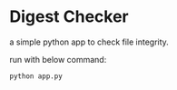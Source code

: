 # Digest Checker

a simple python app to check file integrity.

run with below command:
```
python app.py
```
